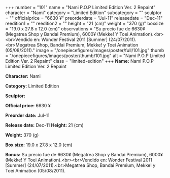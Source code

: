 +++
number = "101"
name = "Nami P.O.P Limited Edition Ver. 2 Repaint"
character = "Nami"
category = "Limited Edition"
subcategory = ""
sculptor = ""
officialprice = "6630 ¥"
preorderdate = "Jul-11"
releasedate = "Dec-11"
reedition1 = ""
reedition2 = ""
height = "21 (cm)"
weight = "370 (g)"
boxsize = "19.0 x 27.8 x 12.0 (cm)"
observations = "Su precio fue de 6630¥ (Megatrea Shop y Bandai Premium), 6000¥ (Mekke! Y Toei Animation).&lt;br&gt;&lt;br&gt;Vendido en: Wonder Festival 2011 [Summer] (24/07/2011).&lt;br&gt;Megatrea Shop, Bandai Premium, Mekke! y Toei Animation (05/08/2011)."
image = "/onepiecefigures/images/poster/full/101.jpg"
thumb = "/onepiecefigures/images/poster/thumb/101.jpg"
alt = "Nami P.O.P Limited Edition Ver. 2 Repaint"
class = "limited-edition"
+++
**Name:** Nami P.O.P Limited Edition Ver. 2 Repaint

**Character:** Nami

**Category:** Limited Edition 

**Sculptor:** 

**Official price:** 6630 ¥

**Preorder date:** Jul-11

**Release date:** Dec-11
**Height:** 21 (cm)

**Weight:** 370 (g)

**Box size:** 19.0 x 27.8 x 12.0 (cm)

**Bonus:** Su precio fue de 6630¥ (Megatrea Shop y Bandai Premium), 6000¥ (Mekke! Y Toei Animation).&lt;br&gt;&lt;br&gt;Vendido en: Wonder Festival 2011 [Summer] (24/07/2011).&lt;br&gt;Megatrea Shop, Bandai Premium, Mekke! y Toei Animation (05/08/2011).
